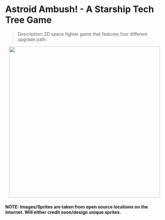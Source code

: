 # Astroid Ambush! - A Starship Tech Tree Game

> Description: 2D space fighter game that features four different upgrade path.

<p align="center">
  <img src="https://user-images.githubusercontent.com/54038104/102028544-cd9e3700-3d78-11eb-8a21-96051b78d530.PNG" width="480">
</p>

#### NOTE: Images/Sprites are taken from open source locations on the internet. Will either credit soon/design unique sprites.
